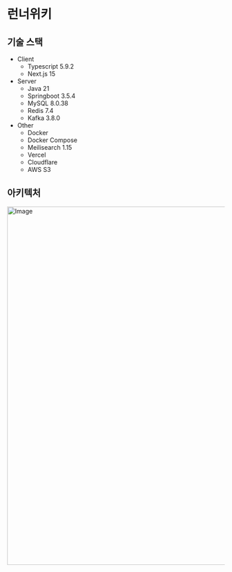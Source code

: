 # 런너위키

## 기술 스택
- Client
  - Typescript 5.9.2
  - Next.js 15
- Server
  - Java 21
  - Springboot 3.5.4
  - MySQL 8.0.38
  - Redis 7.4
  - Kafka 3.8.0
- Other
  - Docker
  - Docker Compose
  - Meilisearch 1.15
  - Vercel
  - Cloudflare
  - AWS S3

## 아키텍처

<img width="1265" height="827" alt="Image" src="https://github.com/user-attachments/assets/d39c2bd7-d26a-4f70-a83c-8e693c997975" />
